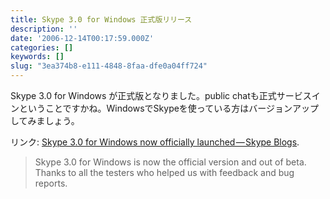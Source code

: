 ```yaml
---
title: Skype 3.0 for Windows 正式版リリース
description: ''
date: '2006-12-14T00:17:59.000Z'
categories: []
keywords: []
slug: "3ea374b8-e111-4848-8faa-dfe0a04ff724"
---
```

Skype 3.0 for Windows が正式版となりました。public chatも正式サービスインということですかね。WindowsでSkypeを使っている方はバージョンアップしてみましょう。

リンク: [Skype 3.0 for Windows now officially launched — Skype Blogs](http://share.skype.com/sites/en/2006/12/skype_30_for_windows_now_offic.html "Skype 3.0 for Windows now officially launched - Skype Blogs").

> Skype 3.0 for Windows is now the official version and out of beta. Thanks to all the testers who helped us with feedback and bug reports.
